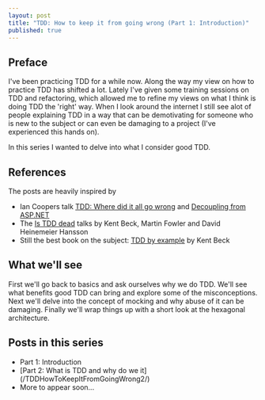 ```yaml
---
layout: post
title: "TDD: How to keep it from going wrong (Part 1: Introduction)"
published: true
---
```


## Preface
I've been practicing TDD for a while now. Along the way my view on how to practice TDD has shifted a lot.
Lately I've given some training sessions on TDD and refactoring, which allowed me to refine my views on what I think is doing TDD the 'right' way.
When I look around the internet I still see alot of people explaining TDD in a way that can be demotivating for someone 
who is new to the subject or can even be damaging to a project (I've experienced this hands on).

In this series I wanted to delve into what I consider good TDD.

## References
The posts are heavily inspired by 

* Ian Coopers talk [TDD: Where did it all go wrong](https://vimeo.com/68375232) and [Decoupling from ASP.NET](https://skillsmatter.com/meetups/6555-decoupling-from-asp-net-hexagonal-architectures-in-net)
* The [Is TDD dead](http://martinfowler.com/articles/is-tdd-dead/) talks by Kent Beck, Martin Fowler and David Heinemeier Hansson
* Still the best book on the subject: [TDD by example](http://www.amazon.com/Test-Driven-Development-By-Example/dp/0321146530) by Kent Beck

## What we'll see
First we'll go back to basics and ask ourselves why we do TDD. We'll see what benefits good TDD can bring and explore some of the misconceptions.
Next we'll delve into the concept of mocking and why abuse of it can be damaging. 
Finally we'll wrap things up with a short look at the hexagonal architecture.

## Posts in this series
* Part 1: Introduction
* [Part 2: What is TDD and why do we it] (/TDDHowToKeepItFromGoingWrong2/)
* More to appear soon...